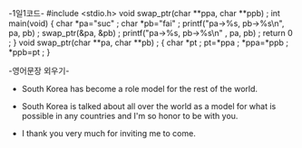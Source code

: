    -1일1코드-
#include <stdio.h>
void swap_ptr(char **ppa, char **ppb) ;
int main(void)
 {
    char *pa="suc" ;
    char *pb="fai" ;
  printf("pa->%s, pb->%s\n", pa, pb) ;
  swap_ptr(&pa, &pb) ;
  printf("pa->%s, pb->%s\n" , pa, pb) ;
  return 0 ;
 }
void swap_ptr(char **pa, char **pb) ;
 {
    char *pt ;
    pt=*ppa ;
    *ppa=*ppb ;
    *ppb=pt ;
 }


   -영어문장 외우기- <Tracy>

* South Korea has become a role model for the rest of the world.

* South Korea is talked about all over the world as a model for what is
   possible in any countries and I'm so honor to be with you.

* I thank you very much for inviting me to come.

